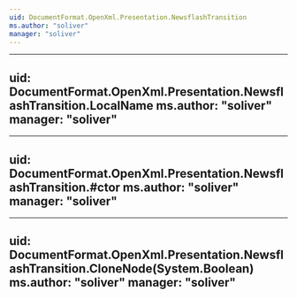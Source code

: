 ```yaml
---
uid: DocumentFormat.OpenXml.Presentation.NewsflashTransition
ms.author: "soliver"
manager: "soliver"
---
```


---
uid: DocumentFormat.OpenXml.Presentation.NewsflashTransition.LocalName
ms.author: "soliver"
manager: "soliver"
---

---
uid: DocumentFormat.OpenXml.Presentation.NewsflashTransition.#ctor
ms.author: "soliver"
manager: "soliver"
---

---
uid: DocumentFormat.OpenXml.Presentation.NewsflashTransition.CloneNode(System.Boolean)
ms.author: "soliver"
manager: "soliver"
---
